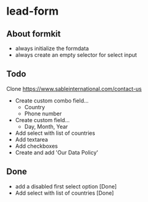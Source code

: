 # lead-form

## About formkit

- always initialize the formdata
- always create an empty selector for select input



## Todo

Clone https://www.sableinternational.com/contact-us


- Create custom combo field...
  - Country
  - Phone number
- Create custom  field...
  - Day, Month, Year
- Add select with list of countries
- Add textarea
- Add checkboxes
- Create and add 'Our Data Policy'

## Done

- add a disabled first select option [Done]
- Add select with list of countries [Done]